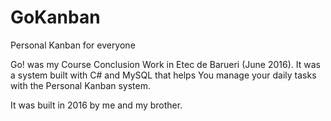 # GoKanban
Personal Kanban for everyone

Go! was my Course Conclusion Work in Etec de Barueri (June 2016). It was a system built with C# and MySQL that helps You manage your daily tasks with the Personal Kanban system.

It was built in 2016 by me and my brother.

